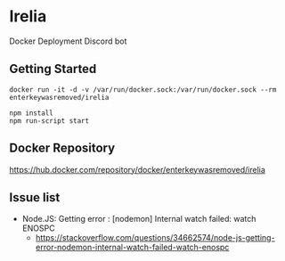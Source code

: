 # Irelia

Docker Deployment Discord bot

## Getting Started

```text
docker run -it -d -v /var/run/docker.sock:/var/run/docker.sock --rm enterkeywasremoved/irelia
```

```text
npm install
npm run-script start
```

## Docker Repository
https://hub.docker.com/repository/docker/enterkeywasremoved/irelia

## Issue list

* Node.JS: Getting error : [nodemon] Internal watch failed: watch ENOSPC
  * https://stackoverflow.com/questions/34662574/node-js-getting-error-nodemon-internal-watch-failed-watch-enospc



